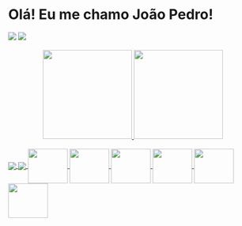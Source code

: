 # Olá! Eu me chamo João Pedro! 

<div>
  <a href="https://www.linkedin.com/in/joão-pedro-melo-65678322b" target="_blank"><img src="https://img.shields.io/badge/-LinkedIn-%230077B5?style=for-the-badge&logo=linkedin&logoColor=white" target="_blank"></a> 
  <a href="https://instagram.com/jpedromelo_710" target="_blank"><img src="https://img.shields.io/badge/-Instagram-%23E4405F?style=for-the-badge&logo=instagram&logoColor=white" target="_blank"></a>
</div>

<br>

<div align="center">
  <a href="https://github.com/JPedro759">
  <img height="180em" src="https://github-readme-stats.vercel.app/api?username=JPedro759&show_icons=true&theme=tokyonight&include_all_commits=true&count_private=true">
  <img height="180em" src="https://github-readme-stats.vercel.app/api/top-langs/?username=JPedro759&layout=compact&langs_count=16&theme=dark">
</div>
  
<div style="display: inline_block">
 <br>
 <img align="center" src="https://img.icons8.com/ios-filled/66/FCCC19/javascript.png"/>
 <img align="center" src="https://img.icons8.com/fluency/75/null/typescript--v1.png"/>
 <img align="center" height="70" width="80" src="https://cdn.jsdelivr.net/gh/devicons/devicon/icons/react/react-original.svg" />
 <img align="center" height="70" width="80" src="https://cdn.jsdelivr.net/gh/devicons/devicon/icons/nextjs/nextjs-original.svg" />
 <img align="center" height="70" width="80" src="https://cdn.jsdelivr.net/gh/devicons/devicon/icons/java/java-original.svg" />
 <img align="center" height="70" width="80" src="https://cdn.jsdelivr.net/gh/devicons/devicon/icons/spring/spring-original.svg" />
 <img align="center" height="70" width="80" src="https://cdn.jsdelivr.net/gh/devicons/devicon/icons/postgresql/postgresql-original.svg" />
 <img align="center" height="70" width="80" src="https://cdn.jsdelivr.net/gh/devicons/devicon/icons/azure/azure-original.svg" />
          
          
</div>
